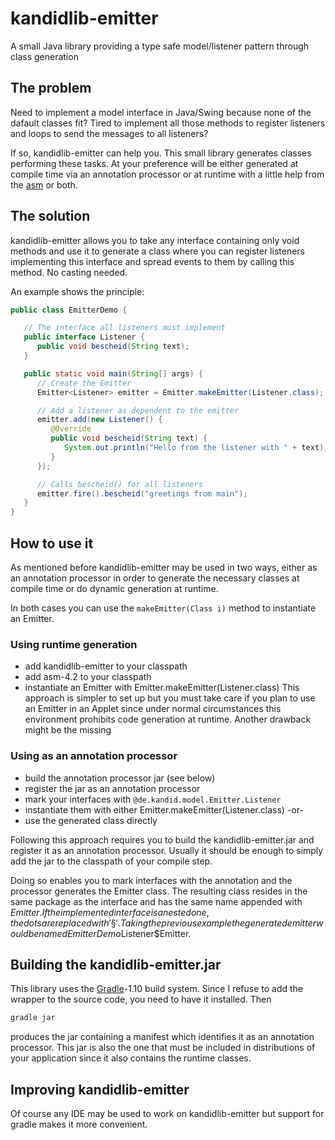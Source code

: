 kandidlib-emitter
=================

A small Java library providing a type safe model/listener pattern through class generation

The problem
---------
Need to implement a model interface in Java/Swing because none of the dafault classes fit? Tired to implement all those methods to register listeners and loops to send the messages to all listeners?

If so, kandidlib-emitter can help you. This small library generates classes performing these tasks. At your preference will be either generated at compile time via an annotation processor or at runtime with a little help from the [asm](http://asm.ow2.org/) or both.


The solution
---------

kandidlib-emitter allows you to take any interface containing only void methods and use it to generate a class where you can register listeners implementing this interface and spread events to them by calling this method. No casting needed.

An example shows the principle:
```java
public class EmitterDemo {

   // The interface all listeners must implement
   public interface Listener {
      public void bescheid(String text);
   }

   public static void main(String[] args) {
      // Create the Emitter
      Emitter<Listener> emitter = Emitter.makeEmitter(Listener.class);

      // Add a listener as dependent to the emitter
      emitter.add(new Listener() {
         @Override
         public void bescheid(String text) {
            System.out.println("Hello from the listener with " + text);
         }
      });

      // Calls bescheid() for all listeners
      emitter.fire().bescheid("greetings from main");
   }
}
```

How to use it
----------
As mentioned before kandidlib-emitter may be used in two ways, either as an annotation processor in order to generate the necessary classes at compile time or do dynamic generation at runtime.

In both cases you can use the `makeEmitter(Class i)` method to instantiate an Emitter. 


### Using runtime generation
* add kandidlib-emitter to your classpath
* add asm-4.2 to your classpath
* instantiate an Emitter with Emitter.makeEmitter(Listener.class)
This approach is simpler to set up but you must take care if you plan to use an Emitter in an Applet since under normal circumstances this environment prohibits code generation at runtime. Another drawback might be the missing 

### Using as an annotation processor
* build the annotation processor jar (see below)
* register the jar as an annotation processor
* mark your interfaces with `@de.kandid.model.Emitter.Listener`
* instantiate them with either Emitter.makeEmitter(Listener.class)
-or-
* use the generated class directly

Following this approach requires you to build the kandidlib-emitter.jar and register it as an annotation processor. Usually it should be enough to simply add the jar to the classpath of your compile step.

Doing so enables you to mark interfaces with the annotation  and the processor generates the Emitter class. The resulting class resides in the same package as the interface and has the same name appended with $Emitter. If the implemented interface is a nested one, the dots are replaced with '§'. Taking the previous example the generated emitter would be named EmitterDemo$Listener$Emitter.


Building the kandidlib-emitter.jar
---------------------------
This library uses the [Gradle](http://gradle.org)-1.10 build system. Since I refuse to add the wrapper to the source code, you need to have it installed. Then
```sh
gradle jar
```
produces the jar containing a manifest which identifies it as an annotation processor. This jar is also the one that must be included in distributions of your application since it also contains the runtime classes.

Improving kandidlib-emitter
-------------
Of course any IDE may be used to work on kandidlib-emitter but support for gradle makes it more convenient.